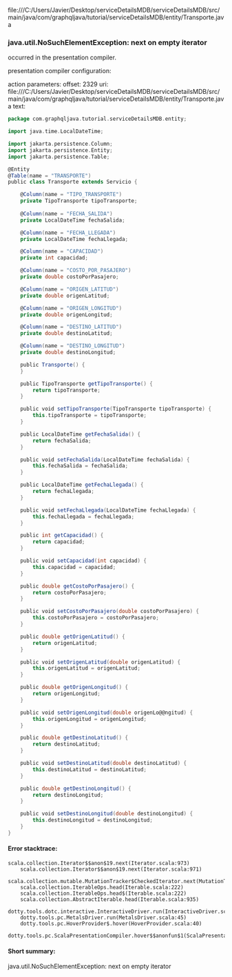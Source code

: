 file:///C:/Users/Javier/Desktop/serviceDetailsMDB/serviceDetailsMDB/src/main/java/com/graphqljava/tutorial/serviceDetailsMDB/entity/Transporte.java
### java.util.NoSuchElementException: next on empty iterator

occurred in the presentation compiler.

presentation compiler configuration:


action parameters:
offset: 2329
uri: file:///C:/Users/Javier/Desktop/serviceDetailsMDB/serviceDetailsMDB/src/main/java/com/graphqljava/tutorial/serviceDetailsMDB/entity/Transporte.java
text:
```scala
package com.graphqljava.tutorial.serviceDetailsMDB.entity;

import java.time.LocalDateTime;

import jakarta.persistence.Column;
import jakarta.persistence.Entity;
import jakarta.persistence.Table;

@Entity
@Table(name = "TRANSPORTE")
public class Transporte extends Servicio {

    @Column(name = "TIPO_TRANSPORTE")
    private TipoTransporte tipoTransporte;
    
    @Column(name = "FECHA_SALIDA")
    private LocalDateTime fechaSalida;

    @Column(name = "FECHA_LLEGADA")
    private LocalDateTime fechaLlegada;

    @Column(name = "CAPACIDAD")
    private int capacidad;

    @Column(name = "COSTO_POR_PASAJERO")
    private double costoPorPasajero;

    @Column(name = "ORIGEN_LATITUD")
    private double origenLatitud;

    @Column(name = "ORIGEN_LONGITUD")
    private double origenLongitud;

    @Column(name = "DESTINO_LATITUD")
    private double destinoLatitud;

    @Column(name = "DESTINO_LONGITUD")
    private double destinoLongitud;

    public Transporte() {
    }

    public TipoTransporte getTipoTransporte() {
        return tipoTransporte;
    }

    public void setTipoTransporte(TipoTransporte tipoTransporte) {
        this.tipoTransporte = tipoTransporte;
    }

    public LocalDateTime getFechaSalida() {
        return fechaSalida;
    }

    public void setFechaSalida(LocalDateTime fechaSalida) {
        this.fechaSalida = fechaSalida;
    }

    public LocalDateTime getFechaLlegada() {
        return fechaLlegada;
    }

    public void setFechaLlegada(LocalDateTime fechaLlegada) {
        this.fechaLlegada = fechaLlegada;
    }

    public int getCapacidad() {
        return capacidad;
    }

    public void setCapacidad(int capacidad) {
        this.capacidad = capacidad;
    }

    public double getCostoPorPasajero() {
        return costoPorPasajero;
    }

    public void setCostoPorPasajero(double costoPorPasajero) {
        this.costoPorPasajero = costoPorPasajero;
    }

    public double getOrigenLatitud() {
        return origenLatitud;
    }

    public void setOrigenLatitud(double origenLatitud) {
        this.origenLatitud = origenLatitud;
    }

    public double getOrigenLongitud() {
        return origenLongitud;
    }

    public void setOrigenLongitud(double origenLo@@ngitud) {
        this.origenLongitud = origenLongitud;
    }

    public double getDestinoLatitud() {
        return destinoLatitud;
    }

    public void setDestinoLatitud(double destinoLatitud) {
        this.destinoLatitud = destinoLatitud;
    }

    public double getDestinoLongitud() {
        return destinoLongitud;
    }

    public void setDestinoLongitud(double destinoLongitud) {
        this.destinoLongitud = destinoLongitud;
    }
}

```



#### Error stacktrace:

```
scala.collection.Iterator$$anon$19.next(Iterator.scala:973)
	scala.collection.Iterator$$anon$19.next(Iterator.scala:971)
	scala.collection.mutable.MutationTracker$CheckedIterator.next(MutationTracker.scala:76)
	scala.collection.IterableOps.head(Iterable.scala:222)
	scala.collection.IterableOps.head$(Iterable.scala:222)
	scala.collection.AbstractIterable.head(Iterable.scala:935)
	dotty.tools.dotc.interactive.InteractiveDriver.run(InteractiveDriver.scala:164)
	dotty.tools.pc.MetalsDriver.run(MetalsDriver.scala:45)
	dotty.tools.pc.HoverProvider$.hover(HoverProvider.scala:40)
	dotty.tools.pc.ScalaPresentationCompiler.hover$$anonfun$1(ScalaPresentationCompiler.scala:376)
```
#### Short summary: 

java.util.NoSuchElementException: next on empty iterator
